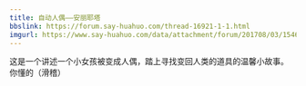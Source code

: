 ```yaml
---
title: 自动人偶——安丽耶塔
bbslink: https://forum.say-huahuo.com/thread-16921-1-1.html
imgurl: https://www.say-huahuo.com/data/attachment/forum/201708/03/154616fb4sz2omk642n9aa.png
---
```


这是一个讲述一个小女孩被变成人偶，踏上寻找变回人类的道具的温馨小故事。
你懂的（滑稽）<!--more-->
